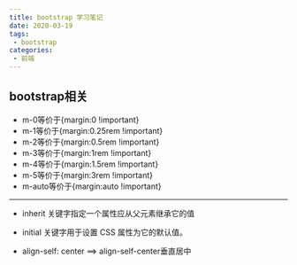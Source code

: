 ```yaml
---
title: bootstrap 学习笔记
date: 2020-03-19
tags:
 - bootstrap
categories:
 - 前端
---
```


## bootstrap相关

- m-0等价于{margin:0 !important}
- m-1等价于{margin:0.25rem !important}
- m-2等价于{margin:0.5rem !important}
- m-3等价于{margin:1rem !important}
- m-4等价于{margin:1.5rem !important}
- m-5等价于{margin:3rem !important}
- m-auto等价于{margin:auto !important}



------------------------

- inherit 关键字指定一个属性应从父元素继承它的值

- initial 关键字用于设置 CSS 属性为它的默认值。

- align-self: center ==> align-self-center垂直居中

